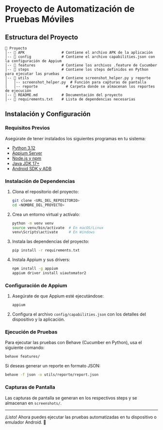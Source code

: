 # Proyecto de Automatización de Pruebas Móviles

## Estructura del Proyecto

```
📂 Proyecto
│-- 📂 APK                 # Contiene el archivo APK de la aplicación
│-- 📂 config              # Contiene el archivo capabilities.json con la configuración de Appium
│-- 📂 features            # Contiene los archivos .feature de Cucumber
│-- 📂 steps               # Contiene los steps definidos en Python para ejecutar las pruebas
│-- 📂 utils               # Contiene screenshot_helper.py y reporte
│   │-- screenshot_helper.py  # Función para capturas de pantalla
│   │-- reporte             # Carpeta donde se almacenan los reportes de ejecución
│-- 📄 README.md           # Documentación del proyecto
│-- 📄 requirements.txt    # Lista de dependencias necesarias
```

## Instalación y Configuración

### Requisitos Previos

Asegúrate de tener instalados los siguientes programas en tu sistema:

- [Python 3.12](https://www.python.org/downloads/)
- [Appium Server](https://appium.io/)
- [Node.js y npm](https://nodejs.org/)
- [Java JDK 17+](https://www.oracle.com/java/technologies/javase-jdk17-downloads.html)
- [Android SDK y ADB](https://developer.android.com/studio)

### Instalación de Dependencias

1. Clona el repositorio del proyecto:
   ```sh
   git clone <URL_DEL_REPOSITORIO>
   cd <NOMBRE_DEL_PROYECTO>
   ```

2. Crea un entorno virtual y actívalo:
   ```sh
   python -m venv venv
   source venv/bin/activate  # En macOS/Linux
   venv\Scripts\activate     # En Windows
   ```

3. Instala las dependencias del proyecto:
   ```sh
   pip install -r requirements.txt
   ```

4. Instala Appium y sus drivers:
   ```sh
   npm install -g appium
   appium driver install uiautomator2
   ```

### Configuración de Appium

1. Asegúrate de que Appium esté ejecutándose:
   ```sh
   appium
   ```
2. Configura el archivo `config/capabilities.json` con los detalles del dispositivo y la aplicación.

### Ejecución de Pruebas

Para ejecutar las pruebas con Behave (Cucumber en Python), usa el siguiente comando:
```sh
behave features/
```

Si deseas generar un reporte en formato JSON:
```sh
behave -f json -o utils/reporte/report.json
```

### Capturas de Pantalla
Las capturas de pantalla se generan en los respectivos steps y se almacenan en `screenshots/`.

---
¡Listo! Ahora puedes ejecutar las pruebas automatizadas en tu dispositivo o emulador Android. 🚀


